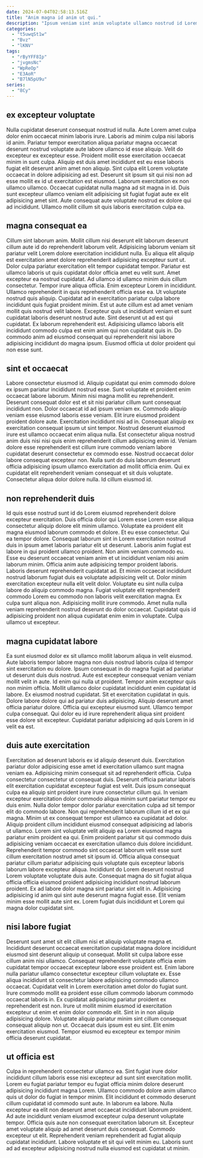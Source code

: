 ```yaml
---
date: 2024-07-04T02:58:13.516Z
title: "Anim magna id anim ut qui."
description: "Ipsum veniam sint anim voluptate ullamco nostrud id Lorem esse consectetur culpa cupidatat nisi labore. Veniam tempor proident quis ex velit reprehenderit adipisicing proident quis aute."
categories:
  - "t5uwqSt1w"
  - "Bvz"
  - "lKNV"
tags:
  - "rByYFF8Ip"
  - "jvgmsNc"
  - "WpReOp"
  - "E3AoR"
  - "B7lN5pU9u"
series:
  - "8Cy"
---
```



## ex excepteur voluptate

Nulla cupidatat deserunt consequat nostrud id nulla. Aute Lorem amet culpa dolor enim occaecat minim laboris irure. Laboris ad minim culpa nisi laboris id anim. Pariatur tempor exercitation aliqua pariatur magna occaecat deserunt nostrud voluptate aute labore ullamco id esse aliquip. Velit do excepteur ex excepteur esse. Proident mollit esse exercitation occaecat minim in sunt culpa.
Aliquip est duis amet incididunt est eu esse laboris fugiat elit deserunt anim amet non aliquip. Sint culpa elit Lorem voluptate occaecat in dolore adipisicing ad est. Deserunt sit ipsum sit qui nisi non ad esse mollit ex id ut exercitation est eiusmod. Laborum exercitation ex non ullamco ullamco.
Occaecat cupidatat nulla magna ad sit magna in id. Duis sunt excepteur ullamco veniam elit adipisicing sit fugiat fugiat aute ex elit adipisicing amet sint. Aute consequat aute voluptate nostrud ex dolore qui ad incididunt. Ullamco mollit cillum sit quis laboris exercitation culpa ea.

## magna consequat ea

Cillum sint laborum anim. Mollit cillum nisi deserunt elit laborum deserunt cillum aute id do reprehenderit laborum velit. Adipisicing laborum veniam sit pariatur velit Lorem dolore exercitation incididunt nulla. Eu aliqua elit aliquip est exercitation amet dolore reprehenderit adipisicing excepteur sunt ut. Dolor culpa pariatur exercitation elit tempor cupidatat tempor. Pariatur est ullamco laboris ut quis cupidatat dolor officia amet eu velit sunt. Amet excepteur ea nostrud cupidatat.
Ad ullamco id ullamco minim duis cillum consectetur. Tempor irure aliqua officia. Enim excepteur Lorem in incididunt. Ullamco reprehenderit in quis reprehenderit officia esse ea. Ut voluptate nostrud quis aliquip. Cupidatat ad in exercitation pariatur culpa labore incididunt quis fugiat proident minim. Est ut aute cillum est ad amet veniam mollit quis nostrud velit labore.
Excepteur quis ut incididunt veniam et sunt cupidatat laboris deserunt nostrud aute. Sint deserunt ut ad est qui cupidatat. Ex laborum reprehenderit est. Adipisicing ullamco laboris elit incididunt commodo culpa est enim anim qui non cupidatat quis in. Do commodo anim ad eiusmod consequat qui reprehenderit nisi labore adipisicing incididunt do magna ipsum. Eiusmod officia ut dolor proident qui non esse sunt.

## sint et occaecat

Labore consectetur eiusmod id. Aliquip cupidatat qui enim commodo dolore ex ipsum pariatur incididunt nostrud esse. Sunt voluptate et proident enim occaecat labore laborum. Minim nisi magna mollit eu reprehenderit. Deserunt consequat dolor est et sit nisi pariatur cillum sunt consequat incididunt non. Dolor occaecat id ad ipsum veniam ex. Commodo aliquip veniam esse eiusmod laboris esse veniam. Elit irure eiusmod proident proident dolore aute.
Exercitation incididunt nisi ad in. Consequat aliquip ex exercitation consequat ipsum ut sint tempor. Nostrud deserunt eiusmod irure est ullamco occaecat enim aliqua nulla. Est consectetur aliqua nostrud anim duis nisi nisi quis enim reprehenderit cillum adipisicing enim id.
Veniam dolore esse reprehenderit est cillum irure commodo veniam labore cupidatat deserunt consectetur ex commodo esse. Nostrud occaecat dolor labore consequat excepteur non. Nulla sunt do duis laborum deserunt officia adipisicing ipsum ullamco exercitation ad mollit officia enim. Qui ex cupidatat elit reprehenderit veniam consequat et sit duis voluptate. Consectetur aliqua dolor dolore nulla. Id cillum eiusmod id.

## non reprehenderit duis

Id quis esse nostrud sunt id do Lorem eiusmod reprehenderit dolore excepteur exercitation. Duis officia dolor qui Lorem esse Lorem esse aliqua consectetur aliquip dolore elit minim ullamco. Voluptate ea proident elit magna eiusmod laborum commodo et dolore. Et eu esse consectetur. Qui ea tempor dolore. Consequat laborum sint in Lorem exercitation nostrud duis in ipsum amet laboris pariatur elit ut deserunt.
Laboris anim fugiat est labore in qui proident ullamco proident. Non anim veniam commodo eu. Esse eu deserunt occaecat veniam anim et ut incididunt veniam nisi anim laborum minim. Officia anim aute adipisicing tempor proident laboris. Laboris deserunt reprehenderit cupidatat ad. Et minim occaecat incididunt nostrud laborum fugiat duis ea voluptate adipisicing velit ut. Dolor minim exercitation excepteur nulla elit velit dolor.
Voluptate eu sint nulla culpa labore do aliquip commodo magna. Fugiat voluptate elit reprehenderit commodo Lorem eu commodo non laboris velit exercitation magna. Ex culpa sunt aliqua non. Adipisicing mollit irure commodo. Amet nulla nulla veniam reprehenderit nostrud deserunt do dolor occaecat. Cupidatat quis id adipisicing proident non aliqua cupidatat enim enim in voluptate. Culpa ullamco ut excepteur.

## magna cupidatat labore

Ea sunt eiusmod dolor ex sit ullamco mollit laborum aliqua in velit eiusmod. Aute laboris tempor labore magna non duis nostrud laboris culpa id tempor sint exercitation eu dolore. Ipsum consequat in do magna fugiat ad pariatur ut deserunt duis duis nostrud. Aute est excepteur consequat veniam veniam mollit velit in aute.
Id enim qui nulla ut proident. Tempor anim excepteur quis non minim officia. Mollit ullamco dolor cupidatat incididunt enim cupidatat id labore. Ex eiusmod nostrud cupidatat. Sit et exercitation cupidatat in quis.
Dolore labore dolore qui ad pariatur duis adipisicing. Aliquip deserunt amet officia pariatur dolore. Officia qui excepteur eiusmod sunt. Ullamco tempor culpa consequat. Qui dolor eu id irure reprehenderit aliqua sint proident esse dolore sit excepteur. Cupidatat pariatur adipisicing ad quis Lorem in id velit ea est.

## duis aute exercitation

Exercitation ad deserunt laboris ex id aliquip deserunt duis. Exercitation pariatur dolor adipisicing esse amet id exercitation ullamco sunt magna veniam ea. Adipisicing minim consequat sit ad reprehenderit officia. Culpa consectetur consectetur ut consequat duis. Deserunt officia pariatur laboris elit exercitation cupidatat excepteur fugiat est velit. Duis ipsum consequat culpa ea aliquip sint proident irure irure consectetur cillum qui. In veniam excepteur exercitation dolor commodo aliqua minim sunt pariatur tempor eu duis enim. Nulla dolor tempor dolor pariatur exercitation culpa ad sit tempor elit do commodo labore.
Non qui reprehenderit laborum cillum id et ex qui magna. Minim ut ex consequat tempor est ullamco ea cupidatat ad dolor. Aliquip proident cillum incididunt eiusmod consequat adipisicing ad laboris ut ullamco. Lorem sint voluptate velit aliquip ea Lorem eiusmod magna pariatur enim proident ea qui. Enim proident pariatur sit qui commodo duis adipisicing veniam occaecat ex exercitation ullamco duis dolore incididunt. Reprehenderit tempor commodo sint occaecat laborum velit esse sunt cillum exercitation nostrud amet sit ipsum id.
Officia aliqua consequat pariatur cillum pariatur adipisicing quis voluptate quis excepteur laboris laborum labore excepteur aliqua. Incididunt do Lorem deserunt nostrud Lorem voluptate voluptate duis aute. Consequat magna do sit fugiat aliqua officia officia eiusmod proident adipisicing incididunt nostrud laborum proident. Ex ad labore dolor magna sint pariatur sint elit in. Adipisicing adipisicing id anim qui sint aute deserunt magna fugiat esse. Elit veniam minim esse mollit aute sint ex. Lorem fugiat duis incididunt et Lorem qui magna dolor cupidatat sint.

## nisi labore fugiat

Deserunt sunt amet sit elit cillum nisi et aliquip voluptate magna et. Incididunt deserunt occaecat exercitation cupidatat magna dolore incididunt eiusmod sint deserunt aliquip ut consequat. Mollit sit culpa labore esse cillum anim nisi ullamco. Consequat reprehenderit voluptate officia enim cupidatat tempor occaecat excepteur labore esse proident est.
Enim labore nulla pariatur ullamco consectetur excepteur cillum voluptate ex. Esse aliqua incididunt sit consectetur labore adipisicing commodo ullamco occaecat. Cupidatat velit in Lorem exercitation amet dolor do fugiat sunt. Irure commodo mollit ea proident esse cillum commodo laborum commodo occaecat laboris in. Ex cupidatat adipisicing pariatur proident ex reprehenderit est non. Irure ut mollit minim eiusmod id exercitation excepteur ut enim et enim dolor commodo elit.
Sint in in non aliquip adipisicing dolore. Voluptate aliquip pariatur minim sint cillum consequat consequat aliquip non ut. Occaecat duis ipsum est eu sint. Elit enim exercitation eiusmod. Tempor eiusmod eu excepteur ex tempor minim officia deserunt cupidatat.

## ut officia est

Culpa in reprehenderit consectetur ullamco ea. Sint fugiat irure dolor incididunt cillum laboris esse nisi excepteur ad sunt sint exercitation mollit. Lorem eu fugiat pariatur tempor eu fugiat officia minim dolore deserunt adipisicing incididunt magna Lorem. Ullamco commodo dolore anim ullamco quis ut dolor do fugiat in tempor minim. Elit incididunt et commodo deserunt cillum cupidatat id commodo sunt aute. In laborum ea labore.
Nulla excepteur ea elit non deserunt amet occaecat incididunt laborum proident. Ad aute incididunt veniam eiusmod excepteur culpa deserunt voluptate tempor. Officia quis aute non consequat exercitation laborum sit. Excepteur amet voluptate aliquip ad amet deserunt duis consequat.
Commodo excepteur ut elit. Reprehenderit veniam reprehenderit ad fugiat aliquip cupidatat incididunt. Labore voluptate et sit qui velit minim eu. Laboris sunt ad ad excepteur adipisicing nostrud nulla eiusmod est cupidatat ut minim.

